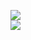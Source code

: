 [![](https://img.shields.io/badge/Made%20With-Github%20Spray-lightgrey.svg?style=for-the-badge&logo=github)](https://github.com/Annihil/github-spray#27458)  
[![](https://i.imgur.com/2DrTn0Z.gif)](https://github.com/Annihil/github-spray)